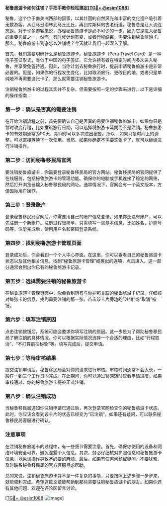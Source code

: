 **秘鲁旅游卡如何注销？手把手教你轻松搞定[[TG💪+ @esim1088](https://t.me/s/esim1088)]**

秘鲁，这个位于南美洲西部的国家，以其壮丽的自然风光和丰富的文化遗产吸引着无数游客。从亚马逊雨林到马丘比丘，再到库斯科的古老街道，秘鲁总是让人流连忘返。对于许多游客来说，办理秘鲁旅游卡是必不可少的一步，因为它是进入秘鲁的重要凭证之一。然而，有时候计划有变，或者行程结束，需要注销秘鲁旅游卡。那么，秘鲁旅游卡到底怎么注销呢？今天就让我们一起深入了解。

首先，我们需要明确什么是秘鲁旅游卡。秘鲁旅游卡（Peru Travel Card）是一种电子签证形式，类似于中国的电子签证。它允许持有者在特定时间内多次进入秘鲁，并享受免签待遇。因此，当你计划去秘鲁旅行时，提前申请秘鲁旅游卡是非常必要的。但是，如果你的行程发生变化，比如取消旅行、更改目的地，或者只是单纯地不再需要这张卡了，那么就需要注销秘鲁旅游卡。

注销秘鲁旅游卡的过程其实并不复杂，但需要按照一定的步骤来进行。以下是详细的操作指南：

### 第一步：确认是否真的需要注销

在开始注销流程之前，首先要确认自己是否真的需要注销秘鲁旅游卡。如果你只是暂时改变行程，比如推迟旅行日期，可以选择将旅游卡延期而不是注销。秘鲁旅游卡的有效期通常为90天，期间你可以多次进出秘鲁。所以，如果只是时间上的调整，可以直接等待下一次使用。当然，如果你确定不需要这张卡了，就可以继续进行注销操作。

### 第二步：访问秘鲁移民局官网

要注销秘鲁旅游卡，你需要登录秘鲁移民局的官方网站。秘鲁移民局的官网提供了在线服务，包括秘鲁旅游卡的管理功能。确保你的电脑或手机连接了稳定的网络，然后打开浏览器输入秘鲁移民局的网址。通常情况下，官网会有一个英文版本，方便国际用户操作。

### 第三步：登录账户

登录秘鲁移民局官网后，你需要用自己的账户信息登录。如果你还没有账户，可以先注册一个新账户。注册过程很简单，只需填写一些基本信息，比如姓名、护照号码等。注册完成后，使用用户名和密码登录系统。

### 第四步：找到秘鲁旅游卡管理页面

登录成功后，你会看到一个个人中心界面。在这里，你可以查看自己的秘鲁旅游卡状态以及其他相关信息。找到“秘鲁旅游卡管理”或类似的选项，点击进入。这一部分通常会列出你已有的秘鲁旅游卡记录。

### 第五步：选择需要注销的秘鲁旅游卡

在秘鲁旅游卡管理页面中，你会看到所有与你护照关联的秘鲁旅游卡记录。仔细核对每张卡的信息，找到需要注销的那一张。点击该卡片旁边的“注销”或“取消”按钮。

### 第六步：填写注销原因

点击注销按钮后，系统可能会要求你填写注销的原因。这一步是为了帮助秘鲁移民局了解注销的具体情况。你可以根据实际情况选择一个合适的理由，比如“行程取消”、“不打算前往秘鲁”等。填写完成后，提交申请。

### 第七步：等待审核结果

提交注销申请后，秘鲁移民局会对你的请求进行审核。审核时间通常不会太长，一般在一到三个工作日内完成。在此期间，你可以通过官网随时查看申请进度。如果审核通过，你的秘鲁旅游卡将被正式注销。

### 第八步：确认注销成功

当秘鲁移民局通知你注销申请已通过后，再次登录官网检查你的秘鲁旅游卡状态。此时，你应该会看到该卡片的状态已经变为“已注销”。如果还有疑问，可以联系秘鲁移民局客服进行确认。

### 注意事项

在注销秘鲁旅游卡的过程中，有一些细节需要注意。首先，确保你使用的设备和网络环境安全可靠，避免泄露个人信息。其次，务必仔细核对护照信息和秘鲁旅游卡信息，以免误操作导致不必要的麻烦。最后，如果有任何问题或疑问，不要犹豫，及时联系秘鲁移民局的官方客服寻求帮助。

总的来说，注销秘鲁旅游卡并不是一件复杂的事情，只要按照上述步骤一步步来，就能顺利完成。希望这篇文章能帮助到那些需要注销秘鲁旅游卡的朋友。如果你还有其他问题，欢迎在评论区留言讨论。

[[TG💪+ @esim1088](https://t.me/s/esim1088) ![Image](https://i.postimg.cc/4NQfJmqS/Snipaste-2025-05-13-00-14-12.png)]
